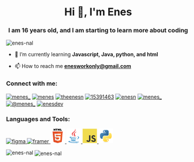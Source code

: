 <h1 align="center">Hi 👋, I'm Enes</h1>
<h3 align="center">I am 16 years old, and I am starting to learn more about coding</h3>

<p align="left"> <img src="https://komarev.com/ghpvc/?username=enes-nal&label=Profile%20views&color=0e75b6&style=flat" alt="enes-nal" /> </p>

- 🌱 I’m currently learning **Javascript, Java, python, and html**

- 📫 How to reach me **enesworkonly@gmail.com**

<h3 align="left">Connect with me:</h3>
<p align="left">
<a href="https://codepen.io/menes_" target="blank"><img align="center" src="https://cdn.jsdelivr.net/npm/simple-icons@3.0.1/icons/codepen.svg" alt="menes_" height="30" width="40" /></a>
<a href="https://dev.to/menes" target="blank"><img align="center" src="https://cdn.jsdelivr.net/npm/simple-icons@3.0.1/icons/dev-dot-to.svg" alt="menes" height="30" width="40" /></a>
<a href="https://twitter.com/theenesn" target="blank"><img align="center" src="https://cdn.jsdelivr.net/npm/simple-icons@3.0.1/icons/twitter.svg" alt="theenesn" height="30" width="40" /></a>
<a href="https://stackoverflow.com/users/15391463" target="blank"><img align="center" src="https://cdn.jsdelivr.net/npm/simple-icons@3.0.1/icons/stackoverflow.svg" alt="15391463" height="30" width="40" /></a>
<a href="https://codesandbox.com/enesn" target="blank"><img align="center" src="https://cdn.jsdelivr.net/npm/simple-icons@3.0.1/icons/codesandbox.svg" alt="enesn" height="30" width="40" /></a>
<a href="https://dribbble.com/menes_" target="blank"><img align="center" src="https://cdn.jsdelivr.net/npm/simple-icons@3.0.1/icons/dribbble.svg" alt="menes_" height="30" width="40" /></a>
<a href="https://medium.com/@menes_" target="blank"><img align="center" src="https://cdn.jsdelivr.net/npm/simple-icons@3.0.1/icons/medium.svg" alt="@menes_" height="30" width="40" /></a>
<a href="https://www.youtube.com/channel/UCge7hTLvxUyqa2Fzk03V7sA" target="blank"><img align="center" src="https://cdn.jsdelivr.net/npm/simple-icons@3.0.1/icons/youtube.svg" alt="enesdev" height="30" width="40" /></a>
</p>

<h3 align="left">Languages and Tools:</h3>
<p align="left"> <a href="https://www.figma.com/" target="_blank"> <img src="https://www.vectorlogo.zone/logos/figma/figma-icon.svg" alt="figma" width="40" height="40"/> </a> <a href="https://www.framer.com/" target="_blank"> <img src="https://www.vectorlogo.zone/logos/framer/framer-icon.svg" alt="framer" width="40" height="40"/> </a> <a href="https://www.w3.org/html/" target="_blank"> <img src="https://raw.githubusercontent.com/devicons/devicon/master/icons/html5/html5-original-wordmark.svg" alt="html5" width="40" height="40"/> </a> <a href="https://www.java.com" target="_blank"> <img src="https://raw.githubusercontent.com/devicons/devicon/master/icons/java/java-original.svg" alt="java" width="40" height="40"/> </a> <a href="https://developer.mozilla.org/en-US/docs/Web/JavaScript" target="_blank"> <img src="https://raw.githubusercontent.com/devicons/devicon/master/icons/javascript/javascript-original.svg" alt="javascript" width="40" height="40"/> </a> <a href="https://www.python.org" target="_blank"> <img src="https://raw.githubusercontent.com/devicons/devicon/master/icons/python/python-original.svg" alt="python" width="40" height="40"/> </a> </p>

<p><img align="left" src="https://github-readme-stats.vercel.app/api/top-langs?username=enes-nal&show_icons=true&locale=en&layout=compact" alt="enes-nal" /></p>

<p>&nbsp;<img align="center" src="https://github-readme-stats.vercel.app/api?username=enes-nal&show_icons=true&locale=en" alt="enes-nal" /></p>

